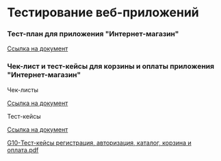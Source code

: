 # Тестирование веб-приложений

### Тест-план для приложения "Интернет-магазин"
[Ссылка на документ](https://docs.google.com/spreadsheets/d/1Is7forGXV2DV7xZm3JH_zYqBTXXdO5vspGd-HJOvWh4/edit?usp=drive_link)

### Чек-лист и тест-кейсы для корзины и оплаты приложения "Интернет-магазин"


Чек-листы

[Ссылка на документ](https://docs.google.com/spreadsheets/d/16tjiCJ3Ne7Z1fMBBc2U-Nvtf1qTx1uEJhcaqrVTTru0/edit?usp=drive_link)

Тест-кейсы

[Ссылка на документ](https://app.qase.io/print/project/G10?filter=%7B%22author%22%3A327%7D&sort_by=position)

[G10-Тест-кейсы регистрация, авторизация, каталог, корзина и оплата.pdf](https://github.com/user-attachments/files/20643175/G10-.-.pdf)
